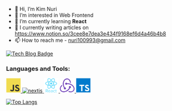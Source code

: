 - 👋 Hi, I’m Kim Nuri
- 👀 I’m interested in Web Frontend
- 🌱 I’m currently learning <strong>React</strong>
- 📝 I currently writing articles on https://www.notion.so/3cee8e7dea3e434f9168ef6d4a46b4b8
- 📫 How to reach me - nuri100993@gmail.com

[![Tech Blog Badge](http://img.shields.io/badge/-Tech%20blog-black?style=flat-square&logo=github&link=https://www.notion.so/3cee8e7dea3e434f9168ef6d4a46b4b8)](https://shinsangeun.github.io/)

<h3 align="left">Languages and Tools:</h3>
<p align="left"> <a href="https://developer.mozilla.org/en-US/docs/Web/JavaScript" target="_blank" rel="noreferrer"> <img src="https://raw.githubusercontent.com/devicons/devicon/master/icons/javascript/javascript-original.svg" alt="javascript" width="40" height="40"/> </a> <a href="https://nextjs.org/" target="_blank" rel="noreferrer"> <img src="https://cdn.worldvectorlogo.com/logos/nextjs-2.svg" alt="nextjs" width="40" height="40"/> </a> <a href="https://reactjs.org/" target="_blank" rel="noreferrer"> <img src="https://raw.githubusercontent.com/devicons/devicon/master/icons/react/react-original-wordmark.svg" alt="react" width="40" height="40"/> </a> <a href="https://redux.js.org" target="_blank" rel="noreferrer"> <img src="https://raw.githubusercontent.com/devicons/devicon/master/icons/redux/redux-original.svg" alt="redux" width="40" height="40"/> </a> <a href="https://www.typescriptlang.org/" target="_blank" rel="noreferrer"> <img src="https://raw.githubusercontent.com/devicons/devicon/master/icons/typescript/typescript-original.svg" alt="typescript" width="40" height="40"/> </a> </p>

[![Top Langs](https://github-readme-stats.vercel.app/api/top-langs/?username=nuri1042)](https://github.com/nuri1042/nuri1042)

<!---
nuri1042/nuri1042 is a ✨ special ✨ repository because its `README.md` (this file) appears on your GitHub profile.
You can click the Preview link to take a look at your changes.
--->
